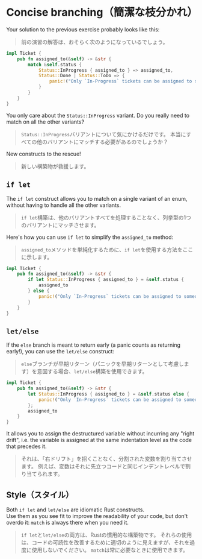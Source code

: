 # Concise branching（簡潔な枝分かれ）

Your solution to the previous exercise probably looks like this:

> 前の演習の解答は、おそらく次のようになっているでしょう。

```rust
impl Ticket {
    pub fn assigned_to(&self) -> &str {
        match &self.status {
            Status::InProgress { assigned_to } => assigned_to,
            Status::Done | Status::ToDo => {
                panic!("Only `In-Progress` tickets can be assigned to someone")
            }
        }
    }
}
```

You only care about the `Status::InProgress` variant.
Do you really need to match on all the other variants?

> `Status::InProgress`バリアントについて気にかけるだけです。
> 本当にすべての他のバリアントにマッチする必要があるのでしょうか？

New constructs to the rescue!

> 新しい構築物が救援します。

## `if let`

The `if let` construct allows you to match on a single variant of an enum,
without having to handle all the other variants.

> `if let`構築は、他のバリアントすべてを処理することなく、列挙型の1つのバリアントにマッチさせます。

Here's how you can use `if let` to simplify the `assigned_to` method:

> `assigned_to`メソッドを単純化するために、`if let`を使用する方法をここに示します。

```rust
impl Ticket {
    pub fn assigned_to(&self) -> &str {
        if let Status::InProgress { assigned_to } = &self.status {
            assigned_to
        } else {
            panic!("Only `In-Progress` tickets can be assigned to someone");
        }
    }
}
```

## `let/else`

If the `else` branch is meant to return early (a panic counts as returning early!),
you can use the `let/else` construct:

> `else`ブランチが早期リターン（パニックを早期リターンとして考慮します）を意図する場合、`let/else`構築を使用できます。

```rust
impl Ticket {
    pub fn assigned_to(&self) -> &str {
        let Status::InProgress { assigned_to } = &self.status else {
            panic!("Only `In-Progress` tickets can be assigned to someone");
        };
        assigned_to
    }
}
```

It allows you to assign the destructured variable without incurring
any "right drift", i.e. the variable is assigned at the same indentation level
as the code that precedes it.

> それは、「右ドリフト」を招くことなく、分割された変数を割り当てさせます。
> 例えば、変数はそれに先立つコードと同じインデントレベルで割り当てられます。

## Style（スタイル）

Both `if let` and `let/else` are idiomatic Rust constructs.\
Use them as you see fit to improve the readability of your code,
but don't overdo it: `match` is always there when you need it.

> `if let`と`let/else`の両方は、Rustの慣用的な構築物です。
> それらの使用は、コードの可読性を改善するために適切のように見えますが、それを過度に使用しないでください。
> `match`は常に必要なときに使用できます。

